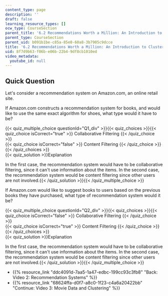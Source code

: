 ```yaml
---
content_type: page
description: ''
draft: false
learning_resource_types: []
ocw_type: CourseSection
parent_title: '6.2 Recommendations Worth a Million: An Introduction to Clustering '
parent_type: CourseSection
parent_uid: b091b1be-c85a-85e0-60a8-3b7905c9dcce
title: '6.2 Recommendations Worth a Million: An Introduction to Clustering'
uid: 8f7d9b63-f06b-e06b-22b4-9df8cb1010ed
video_metadata:
  youtube_id: null
---
```

## Quick Question

Let's consider a recommendation system on Amazon.com, an online retail site.

If Amazon.com constructs a recommendation system for books, and would like to use the same exact algorithm for shoes, what type would it have to be?

{{< quiz_multiple_choice questionId="Q1_div" >}}{{< quiz_choices >}}{{< quiz_choice isCorrect="true" >}} Collaborative Filtering {{< /quiz_choice >}}   
{{< quiz_choice isCorrect="false" >}} Content Filtering {{< /quiz_choice >}}{{< /quiz_choices >}}   
{{< quiz_solution >}}Explanation

In the first case, the recommendation system would have to be collaborative filtering, since it can't use information about the items. In the second case, the recommendation system would be content filtering since other users are not involved.{{< /quiz_solution >}}{{< /quiz_multiple_choice >}}

If Amazon.com would like to suggest books to users based on the previous books they have purchased, what type of recommendation system would it be?

{{< quiz_multiple_choice questionId="Q2_div" >}}{{< quiz_choices >}}{{< quiz_choice isCorrect="false" >}} Collaborative Filtering {{< /quiz_choice >}}   
{{< quiz_choice isCorrect="true" >}} Content Filtering {{< /quiz_choice >}}{{< /quiz_choices >}}   
{{< quiz_solution >}}Explanation

In the first case, the recommendation system would have to be collaborative filtering, since it can't use information about the items. In the second case, the recommendation system would be content filtering since other users are not involved.{{< /quiz_solution >}}{{< /quiz_multiple_choice >}}

- {{% resource_link "ddc4091d-7aa5-1a47-edbc-199cc93c3fb8" "Back: Video 2: Recommendation Systems" %}}
- {{% resource_link "68624ffa-d0f7-a8c0-1f23-c4a6a20422bb" "Continue: Video 3: Movie Data and Clustering" %}}